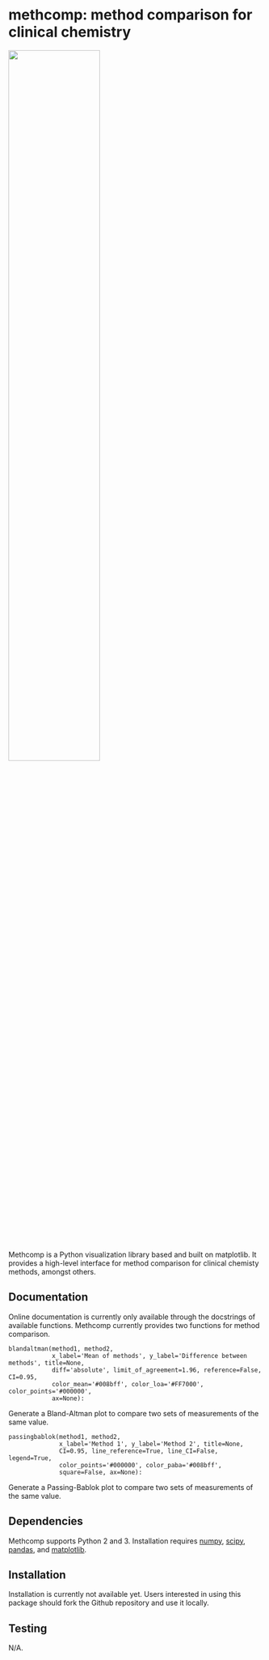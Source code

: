 methcomp: method comparison for clinical chemistry
=======================================
<div>
<img src="https://i.ibb.co/qj85D6M/combined.png" width="60%">
</div> <br>

Methcomp is a Python visualization library based 
and built on matplotlib. It provides a high-level interface for 
method comparison for clinical chemisty methods, amongst others.

Documentation
-------------
Online documentation is currently only available through the docstrings
of available functions. Methcomp currently provides two functions for method comparison.

    blandaltman(method1, method2,
                x_label='Mean of methods', y_label='Difference between methods', title=None,
                diff='absolute', limit_of_agreement=1.96, reference=False, CI=0.95,
                color_mean='#008bff', color_loa='#FF7000', color_points='#000000',
                ax=None):
              
Generate a Bland-Altman plot to compare two sets of measurements of the same value.

    passingbablok(method1, method2,
                  x_label='Method 1', y_label='Method 2', title=None,
                  CI=0.95, line_reference=True, line_CI=False, legend=True,
                  color_points='#000000', color_paba='#008bff',
                  square=False, ax=None):
                                          
Generate a Passing-Bablok plot to compare two sets of measurements of the same value.

Dependencies
------------

Methcomp supports Python 2 and 3.
Installation requires [numpy](http://www.numpy.org/), 
[scipy](https://www.scipy.org/), 
[pandas](https://pandas.pydata.org/), 
and [matplotlib](https://matplotlib.org/).


Installation
------------

Installation is currently not available yet. Users interested in using this package should 
fork the Github repository and use it locally. 

Testing
-------

N/A.